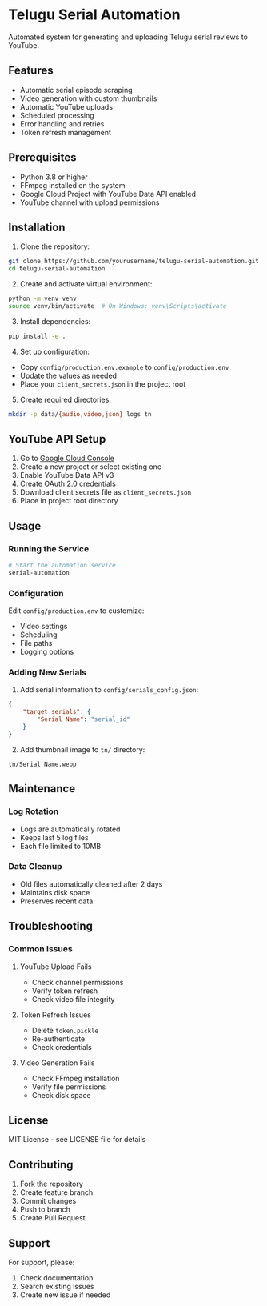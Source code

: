 # Telugu Serial Automation

Automated system for generating and uploading Telugu serial reviews to YouTube.

## Features

- Automatic serial episode scraping
- Video generation with custom thumbnails
- Automatic YouTube uploads
- Scheduled processing
- Error handling and retries
- Token refresh management

## Prerequisites

- Python 3.8 or higher
- FFmpeg installed on the system
- Google Cloud Project with YouTube Data API enabled
- YouTube channel with upload permissions

## Installation

1. Clone the repository:
```bash
git clone https://github.com/yourusername/telugu-serial-automation.git
cd telugu-serial-automation
```

2. Create and activate virtual environment:
```bash
python -m venv venv
source venv/bin/activate  # On Windows: venv\Scripts\activate
```

3. Install dependencies:
```bash
pip install -e .
```

4. Set up configuration:
- Copy `config/production.env.example` to `config/production.env`
- Update the values as needed
- Place your `client_secrets.json` in the project root

5. Create required directories:
```bash
mkdir -p data/{audio,video,json} logs tn
```

## YouTube API Setup

1. Go to [Google Cloud Console](https://console.cloud.google.com)
2. Create a new project or select existing one
3. Enable YouTube Data API v3
4. Create OAuth 2.0 credentials
5. Download client secrets file as `client_secrets.json`
6. Place in project root directory

## Usage

### Running the Service

```bash
# Start the automation service
serial-automation
```

### Configuration

Edit `config/production.env` to customize:
- Video settings
- Scheduling
- File paths
- Logging options

### Adding New Serials

1. Add serial information to `config/serials_config.json`:
```json
{
    "target_serials": {
        "Serial Name": "serial_id"
    }
}
```

2. Add thumbnail image to `tn/` directory:
```
tn/Serial Name.webp
```

## Maintenance

### Log Rotation
- Logs are automatically rotated
- Keeps last 5 log files
- Each file limited to 10MB

### Data Cleanup
- Old files automatically cleaned after 2 days
- Maintains disk space
- Preserves recent data

## Troubleshooting

### Common Issues

1. YouTube Upload Fails
   - Check channel permissions
   - Verify token refresh
   - Check video file integrity

2. Token Refresh Issues
   - Delete `token.pickle`
   - Re-authenticate
   - Check credentials

3. Video Generation Fails
   - Check FFmpeg installation
   - Verify file permissions
   - Check disk space

## License

MIT License - see LICENSE file for details

## Contributing

1. Fork the repository
2. Create feature branch
3. Commit changes
4. Push to branch
5. Create Pull Request

## Support

For support, please:
1. Check documentation
2. Search existing issues
3. Create new issue if needed 